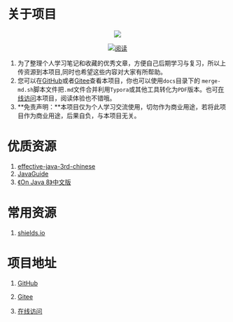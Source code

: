 # 关于项目
<p align="center">
<a href="https://szimo.gitee.io/learning-notes" target="_blank">
	<img src="./favicon.ico" width=""/>
</a>
</p>
<p align="center">
  <a href="https://szimo.gitee.io/learning-notes"><img src="https://img.shields.io/badge/阅读-read-brightgreen.svg" alt="阅读"></a>
</p>

1. 为了整理个人学习笔记和收藏的优秀文章，方便自己后期学习与复习，所以上传资源到本项目,同时也希望这些内容对大家有所帮助。
2. 您可以在[GitHub](https://github.com/HansGerry/learning-notes)或者[Gitee](https://gitee.com/szimo/learning-notes)查看本项目，你也可以使用`docs`目录下的  `merge-md.sh`脚本文件把`.md`文件合并利用`Typora`或其他工具转化为`PDF`版本。也可[在线访问](https://szimo.gitee.io/learning-notes)本项目，阅读体验也不错哦。
3. **免责声明：**本项目仅为个人学习交流使用，切勿作为商业用途，若将此项目作为商业用途，后果自负，与本项目无关。

# 优质资源
1. [effective-java-3rd-chinese](https://sjsdfg.github.io/effective-java-3rd-chinese/)
2. [JavaGuide](https://snailclimb.gitee.io/javaguide)
2. [《On Java 8》中文版](https://lingcoder.gitee.io/onjava8)

# 常用资源
1. [shields.io](https://shields.io/)

# 项目地址
 <!--[个人博客](https://blog.csdn.net/WEDUEST)-->
1. [GitHub](https://github.com/HansGerry/learning-notes)

2. [Gitee](https://gitee.com/szimo/learning-notes)

3. [在线访问](https://szimo.gitee.io/learning-notes)


